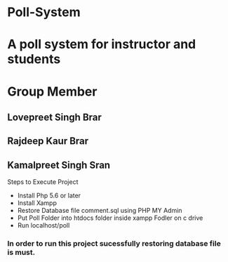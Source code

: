 # Poll-System
<h1>A poll system for instructor and students</h1>

<h1>Group Member</h1>
<h2>Lovepreet Singh Brar</h2>
<h2>Rajdeep Kaur Brar</h2>
<h2>Kamalpreet Singh Sran</h2>

<p>Steps to Execute Project</p>
<ul>
<li>Install Php 5.6 or later</li>
<li>Install Xampp</li>
<li>Restore Database file comment.sql using PHP MY Admin</li>
<li>Put Poll Folder into htdocs folder inside xampp Fodler on c drive</li>
<li>Run localhost/poll</li>
</ul>

<h3>In order to run this project sucessfully restoring database file is must.</h3>

